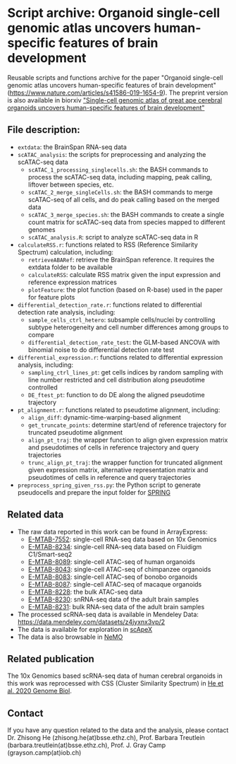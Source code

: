 # Script archive: Organoid single-cell genomic atlas uncovers human-specific features of brain development
Reusable scripts and functions archive for the paper "Organoid single-cell genomic atlas uncovers human-specific features of brain development" (https://www.nature.com/articles/s41586-019-1654-9). The preprint version is also available in biorxiv ["Single-cell genomic atlas of great ape cerebral organoids uncovers human-specific features of brain development"](https://www.biorxiv.org/content/10.1101/685057v1)

## File description:
 * ```extdata```: the BrainSpan RNA-seq data
 * ```scATAC_analysis```: the scripts for preprocessing and analyzing the scATAC-seq data
   * ```scATAC_1_processing_singlecells.sh```: the BASH commands to process the scATAC-seq data, including mapping, peak calling, liftover between species, etc.
   * ```scATAC_2_merge_singleCells.sh```: the BASH commands to merge scATAC-seq of all cells, and do peak calling based on the merged data
   * ```scATAC_3_merge_species.sh```: the BASH commands to create a single count matrix for scATAC-seq data from species mapped to different genomes
   * ```scATAC_analysis.R```: script to analyze scATAC-seq data in R
 * ```calculateRSS.r```: functions related to RSS (Reference Similarity Spectrum) calculation, including:
   * ```retrieveABARef```: retrieve the BrainSpan reference. It requires the extdata folder to be available
   * ```calculateRSS```: calculate RSS matrix given the input expression and reference expression matrices
   * ```plotFeature```: the plot function (based on R-base) used in the paper for feature plots
 * ```differential_detection_rate.r```: functions related to differential detection rate analysis, including:
   * ```sample_cells_ctrl_hetero```: subsample cells/nuclei by controlling subtype heterogeneity and cell number differences among groups to compare
   * ```differential_detection_rate_test```: the GLM-based ANCOVA with binomial noise to do differential detection rate test
 * ```differential_expression.r```: functions related to differential expression analysis, including:
   * ```sampling_ctrl_lines_pt```: get cells indices by random sampling with line number restricted and cell distribution along pseudotime controlled
   * ```DE_ftest_pt```: function to do DE along the aligned pseudotime trajectory
 * ```pt_alignment.r```: functions related to pseudotime alignment, including:
   * ```align_diff```: dynamic-time-warping-based alignment
   * ```get_truncate_points```: determine start/end of reference trajectory for truncated pseudotime alignment
   * ```align_pt_traj```: the wrapper function to align given expression matrix and pseudotimes of cells in reference trajectory and query trajectories
   * ```trunc_align_pt_traj```: the wrapper function for truncated alignment given expression matrix, alternative representation matrix and pseudotimes of cells in reference and query trajectories
 * ```preprocess_spring_given_rss.py```: the Python script to generate pseudocells and prepare the input folder for [SPRING](https://github.com/AllonKleinLab/SPRING)

## Related data
 * The raw data reported in this work can be found in ArrayExpress:
   * [E-MTAB-7552](https://www.ebi.ac.uk/arrayexpress/experiments/E-MTAB-7552/): single-cell RNA-seq data based on 10x Genomics
   * [E-MTAB-8234](https://www.ebi.ac.uk/arrayexpress/experiments/E-MTAB-8234/): single-cell RNA-seq data based on Fluidigm C1/Smart-seq2
   * [E-MTAB-8089](https://www.ebi.ac.uk/arrayexpress/experiments/E-MTAB-8089/): single-cell ATAC-seq of human organoids
   * [E-MTAB-8043](https://www.ebi.ac.uk/arrayexpress/experiments/E-MTAB-8043/): single-cell ATAC-seq of chimpanzee organoids
   * [E-MTAB-8083](https://www.ebi.ac.uk/arrayexpress/experiments/E-MTAB-8083/): single-cell ATAC-seq of bonobo organoids
   * [E-MTAB-8087](https://www.ebi.ac.uk/arrayexpress/experiments/E-MTAB-8087/): single-cell ATAC-seq of macaque organoids
   * [E-MTAB-8228](https://www.ebi.ac.uk/arrayexpress/experiments/E-MTAB-8228/): the bulk ATAC-seq data
   * [E-MTAB-8230](https://www.ebi.ac.uk/arrayexpress/experiments/E-MTAB-8230/): snRNA-seq data of the adult brain samples
   * [E-MTAB-8231](https://www.ebi.ac.uk/arrayexpress/experiments/E-MTAB-8231/): bulk RNA-seq data of the adult brain samples
 * The processed scRNA-seq data is available in Mendeley Data: https://data.mendeley.com/datasets/z4jyxnx3vp/2
 * The data is available for exploration in [scApeX](https://bioinf.eva.mpg.de/shiny/sample-apps/scApeX/)
 * The data is also browsable in [NeMO](https://nemoanalytics.org//index.html?share_id=37fd35aa&gene_symbol_exact_match=1)

## Related publication
The 10x Genomics based scRNA-seq data of human cerebral organoids in this work was reprocessed with CSS (Cluster Similarity Spectrum) in [He et al. 2020 Genome Biol](https://genomebiology.biomedcentral.com/articles/10.1186/s13059-020-02147-4).

## Contact
If you have any question related to the data and the analysis, please contact Dr. Zhisong He (zhisong.he(at)bsse.ethz.ch), Prof. Barbara Treutlein (barbara.treutlein(at)bsse.ethz.ch), Prof. J. Gray Camp (grayson.camp(at)iob.ch)

